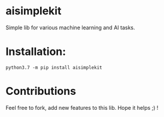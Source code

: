 # aisimplekit
Simple lib for various machine learning and AI tasks.

# Installation:
```
python3.7 -m pip install aisimplekit
```

# Contributions
Feel free to fork, add new features to this lib. Hope it helps ;) !